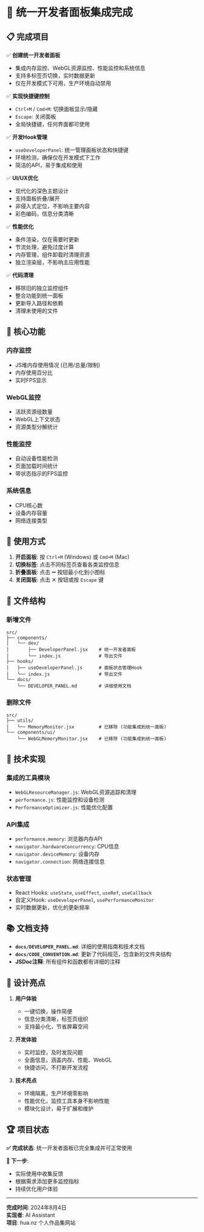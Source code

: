 # 🎉 统一开发者面板集成完成 

## 📋 完成项目

✅ **创建统一开发者面板**
- 集成内存监控、WebGL资源监控、性能监控和系统信息
- 支持多标签页切换，实时数据更新
- 仅在开发模式下可用，生产环境自动禁用

✅ **实现快捷键控制**  
- `Ctrl+M` / `Cmd+M`: 切换面板显示/隐藏
- `Escape`: 关闭面板
- 全局快捷键，任何界面都可使用

✅ **开发Hook管理**
- `useDeveloperPanel`: 统一管理面板状态和快捷键
- 环境检测，确保仅在开发模式下工作
- 简洁的API，易于集成和使用

✅ **UI/UX优化**
- 现代化的深色主题设计
- 支持面板折叠/展开
- 非侵入式定位，不影响主要内容
- 彩色编码，信息分类清晰

✅ **性能优化**
- 条件渲染，仅在需要时更新
- 节流处理，避免过度计算
- 内存管理，组件卸载时清理资源
- 独立渲染层，不影响主应用性能

✅ **代码清理**
- 移除旧的独立监控组件
- 整合功能到统一面板
- 更新导入路径和依赖
- 清理未使用的文件

## 🎯 核心功能

### 内存监控
- JS堆内存使用情况 (已用/总量/限制)
- 内存使用百分比
- 实时FPS显示

### WebGL监控
- 活跃资源组数量
- WebGL上下文状态
- 资源类型分解统计

### 性能监控
- 自动设备性能检测
- 页面加载时间统计
- 带状态指示的FPS监控

### 系统信息
- CPU核心数
- 设备内存容量
- 网络连接类型

## 🚀 使用方式

1. **开启面板**: 按 `Ctrl+M` (Windows) 或 `Cmd+M` (Mac)
2. **切换标签**: 点击不同标签页查看各类监控信息
3. **折叠面板**: 点击 ➖ 按钮最小化到小图标
4. **关闭面板**: 点击 ✕ 按钮或按 `Escape` 键

## 📁 文件结构

### 新增文件
```
src/
├── components/
│   └── dev/
│       ├── DeveloperPanel.jsx    # 统一开发者面板
│       └── index.js              # 导出文件
├── hooks/
│   ├── useDeveloperPanel.js      # 面板状态管理Hook
│   └── index.js                  # 导出文件 
└── docs/
    └── DEVELOPER_PANEL.md        # 详细使用文档
```

### 删除文件
```
src/
├── utils/
│   └── MemoryMonitor.jsx         # 已移除 (功能集成到统一面板)
└── components/ui/
    └── WebGLMemoryMonitor.jsx    # 已移除 (功能集成到统一面板)
```

## 🔧 技术实现

### 集成的工具模块
- `WebGLResourceManager.js`: WebGL资源追踪和清理
- `performance.js`: 性能监控和设备检测
- `PerformanceOptimizer.js`: 性能优化配置

### API集成
- `performance.memory`: 浏览器内存API
- `navigator.hardwareConcurrency`: CPU信息
- `navigator.deviceMemory`: 设备内存
- `navigator.connection`: 网络连接信息

### 状态管理
- React Hooks: `useState`, `useEffect`, `useRef`, `useCallback`
- 自定义Hook: `useDeveloperPanel`, `usePerformanceMonitor`
- 实时数据更新，优化的更新频率

## 📚 文档支持

- **`docs/DEVELOPER_PANEL.md`**: 详细的使用指南和技术文档
- **`docs/CODE_CONVENTION.md`**: 更新了代码规范，包含新的文件夹结构
- **JSDoc注释**: 所有组件和函数都有详细的注释

## 🎨 设计亮点

1. **用户体验**
   - 一键切换，操作简便
   - 信息分类清晰，标签页组织
   - 支持最小化，节省屏幕空间

2. **开发体验**
   - 实时监控，及时发现问题
   - 全面信息，涵盖内存、性能、WebGL
   - 快捷访问，不打断开发流程

3. **技术亮点**
   - 环境隔离，生产环境零影响
   - 性能优化，监控工具本身不影响性能
   - 模块化设计，易于扩展和维护

## 🏆 项目状态

**✅ 完成状态**: 统一开发者面板已完全集成并可正常使用

**🚀 下一步**: 
- 实际使用中收集反馈
- 根据需求添加更多监控指标
- 持续优化用户体验

---

**完成时间**: 2024年8月4日  
**实现者**: AI Assistant  
**项目**: hua.nz 个人作品集网站

